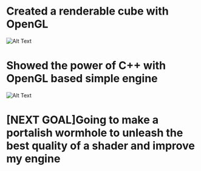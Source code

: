 # Created a renderable cube with OpenGL

![Alt Text](https://media.giphy.com/media/KDETd06f6dnLuKrmQj/giphy.gif)

# Showed the power of C++ with OpenGL based simple engine

![Alt Text](https://media.giphy.com/media/S8kS9TLGUw2T6Ghr1L/giphy.gif)

# [NEXT GOAL]Going to make a portalish wormhole to unleash the best quality of a shader and improve my engine
